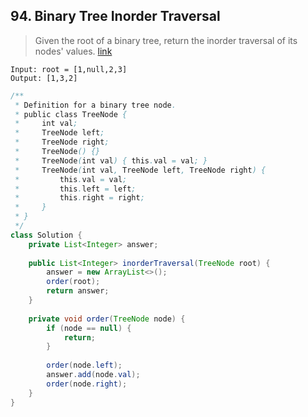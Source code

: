 ## 94. Binary Tree Inorder Traversal
> Given the root of a binary tree, return the inorder traversal of its nodes' values. [link](https://leetcode.com/problems/binary-tree-inorder-traversal/)
```
Input: root = [1,null,2,3]
Output: [1,3,2]
```
```java
/**
 * Definition for a binary tree node.
 * public class TreeNode {
 *     int val;
 *     TreeNode left;
 *     TreeNode right;
 *     TreeNode() {}
 *     TreeNode(int val) { this.val = val; }
 *     TreeNode(int val, TreeNode left, TreeNode right) {
 *         this.val = val;
 *         this.left = left;
 *         this.right = right;
 *     }
 * }
 */
class Solution {
    private List<Integer> answer;
    
    public List<Integer> inorderTraversal(TreeNode root) {
        answer = new ArrayList<>();    
        order(root);
        return answer;
    }
    
    private void order(TreeNode node) {
        if (node == null) {
            return;
        }
        
        order(node.left);
        answer.add(node.val);
        order(node.right);
    }
}
```